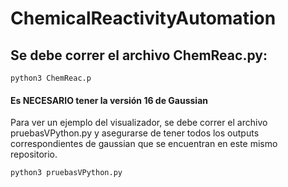 # ChemicalReactivityAutomation
## Se debe correr el archivo ChemReac.py:

```
python3 ChemReac.p
```

#### Es NECESARIO tener la versión 16 de Gaussian

Para ver un ejemplo del visualizador, se debe correr el archivo pruebasVPython.py y asegurarse de tener todos los outputs correspondientes de gaussian que se encuentran en este mismo repositorio.

```
python3 pruebasVPython.py
```
